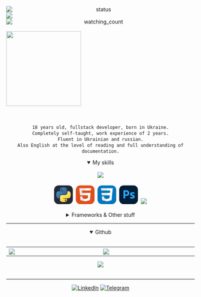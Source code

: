 <div align="center" class="head-me" style="display: flex; flex-flow: column wrap;">
	<img src="https://api.statusbadges.me/badge/status/1144186865805692999?simple=true" alt="status"> <img src="https://api.statusbadges.me/badge/vscode/1144186865805692999"/> <img src="https://komarev.com/ghpvc/?username=vlkvsk&color=042069" alt="watching_count" /><br>
	<img src="https://avatars.githubusercontent.com/u/68843011?v=4" style="width: 200px; height: 200px"/>
	<br><br>

 ```
18 years old, fullstack developer, born in Ukraine.
Completely self-taught, work experience of 2 years.
Fluent in Ukrainian and russian.
Also English at the level of reading and full understanding of documentation.
```
</div>

<div align="center" class="skills" style="display: flex; flex-flow: column wrap">
	<details open>
	<summary>My skills</summary><br>
	<img src="https://raw.githubusercontent.com/nichind/nichind/dd073285c74006a8a95048c2eb528b50dfa91730/assets/img/skills.svg"/><br><br>
	<img src="https://raw.githubusercontent.com/tandpfun/skill-icons/de91fca307a83d75fc5b1f6ce24540454acead41/icons/Python-Dark.svg" width="50"/><a>&nbsp;</a>
	<img src="https://raw.githubusercontent.com/tandpfun/skill-icons/de91fca307a83d75fc5b1f6ce24540454acead41/icons/HTML.svg" width="50"/><a>&nbsp;</a> 
	<img src="https://raw.githubusercontent.com/tandpfun/skill-icons/de91fca307a83d75fc5b1f6ce24540454acead41/icons/CSS.svg" width="50"/><a>&nbsp;</a> 
	<img src="https://raw.githubusercontent.com/tandpfun/skill-icons/de91fca307a83d75fc5b1f6ce24540454acead41/icons/Photoshop.svg" width="50"/><a>&nbsp;</a>
  <img src="https://skillicons.dev/icons?i=django"/>
	<br><br>
	<details>
	<summary>Frameworks & Other stuff</summary>
		<br>
		<img src="https://skillicons.dev/icons?i=nginx,git,sqlite,python,discord,mysql,postgresql"/><br>
		<img src="https://skillicons.dev/icons?i=django,linkedin,github,gitlab"/><br>
  		<a>And much more...</a>		
	</details>
	</details>
</div>

----

<div align="center" class="todo" style="display: flex; flex-flow: column">
<details open>
<summary>Github</summary><br>
<table align="center">
	<tr>
		<td width="1200px">
        <img align="center" src="https://github-readme-stats.vercel.app/api?username=vlkvsk&theme=midnight-purple&show_icons=true&bg_color=0D1117&hide_border=true&count_private=true" draggable="false">
		</td>
		<td width="1200px">
        <img align="center" src="https://github-readme-stats.vercel.app/api/top-langs/?username=vlkvsk&theme=midnight-purple&layout=compact&bg_color=0D1117&hide_border=true" draggable="false">
		</td>
	</tr>
</table>

<a href="http://www.github.com/vlkvsk"><img src="https://github-readme-streak-stats.herokuapp.com/?user=vlkvsk&stroke=ffffff&background=1c1917&ring=3382ed&fire=3382ed&currStreakNum=ffffff&currStreakLabel=3382ed&sideNums=ffffff&sideLabels=ffffff&dates=ffffff&hide_border=true" /></a>
</details>

----

<div align="center">
  <a href="https://www.linkedin.com/in/danylo-volkivskyi-21bb052a6/"><img src="https://img.shields.io/badge/LinkedIn-0077B5?style=for-the-badge&logo=linkedin&logoColor=white" alt="LinkedIn"></a>
  <a href="https://t.me/dora1001"><img src="https://img.shields.io/badge/Telegram-2CA5E0?style=for-the-badge&logo=telegram&logoColor=white" alt="Telegram"></a>
</div>
